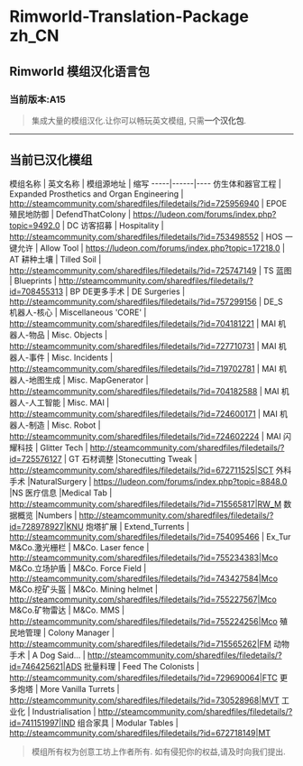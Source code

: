 # Rimworld-Translation-Package zh_CN
## Rimworld 模组汉化语言包
### 当前版本:A15
> 集成大量的模组汉化.让你可以畅玩英文模组, 只需**一个汉化包**.


----------


## 当前已汉化模组
模组名称 | 英文名称 | 模组源地址 | 缩写
-----|------|----
仿生体和器官工程    | Expanded Prosthetics and Organ Engineering    | http://steamcommunity.com/sharedfiles/filedetails/?id=725956940	|	EPOE
殖民地防御    | DefendThatColony    | https://ludeon.com/forums/index.php?topic=9492.0	|	DC
访客招募    | Hospitality    | http://steamcommunity.com/sharedfiles/filedetails/?id=753498552	|	HOS
一键允许    | Allow Tool   | https://ludeon.com/forums/index.php?topic=17218.0	|	AT
耕种土壤    | Tilled Soil    | http://steamcommunity.com/sharedfiles/filedetails/?id=725747149	|	TS
蓝图    | Blueprints    | http://steamcommunity.com/sharedfiles/filedetails/?id=708455313	|	BP
DE更多手术    | DE Surgeries    | http://steamcommunity.com/sharedfiles/filedetails/?id=757299156	| DE_S	
机器人-核心 | Miscellaneous 'CORE' | http://steamcommunity.com/sharedfiles/filedetails/?id=704181221 | MAI
机器人-物品 | Misc. Objects | http://steamcommunity.com/sharedfiles/filedetails/?id=727710731 | MAI
机器人-事件 | Misc. Incidents | http://steamcommunity.com/sharedfiles/filedetails/?id=719702781 | MAI
机器人-地图生成 | Misc. MapGenerator | http://steamcommunity.com/sharedfiles/filedetails/?id=704182588 | MAI
机器人-人工智能 | Misc. MAI | http://steamcommunity.com/sharedfiles/filedetails/?id=724600171 | MAI
机器人-制造 | Misc. Robot | http://steamcommunity.com/sharedfiles/filedetails/?id=724602224 | MAI
闪耀科技 | Glitter Tech | http://steamcommunity.com/sharedfiles/filedetails/?id=725576127 | GT
石材调整 |Stonecutting Tweak | http://steamcommunity.com/sharedfiles/filedetails/?id=672711525|SCT
外科手术 |NaturalSurgery | https://ludeon.com/forums/index.php?topic=8848.0 |NS 
医疗信息 |Medical Tab | http://steamcommunity.com/sharedfiles/filedetails/?id=715565817|RW_M
数据概览 |Numbers | http://steamcommunity.com/sharedfiles/filedetails/?id=728978927|KNU
炮塔扩展 | Extend_Turrents | http://steamcommunity.com/sharedfiles/filedetails/?id=754095466 | Ex_Tur
M&Co.激光栅栏 | M&Co. Laser fence | http://steamcommunity.com/sharedfiles/filedetails/?id=755234383|Mco
M&Co.立场护盾 | M&Co. Force Field | http://steamcommunity.com/sharedfiles/filedetails/?id=743427584|Mco
M&Co.挖矿头盔 | M&Co. Mining helmet | http://steamcommunity.com/sharedfiles/filedetails/?id=755227567|Mco
M&Co.矿物雷达 | M&Co. MMS | http://steamcommunity.com/sharedfiles/filedetails/?id=755224256|Mco
殖民地管理 | Colony Manager | http://steamcommunity.com/sharedfiles/filedetails/?id=715565262|FM
动物手术 | A Dog Said... | http://steamcommunity.com/sharedfiles/filedetails/?id=746425621|ADS
批量料理 | Feed The Colonists | http://steamcommunity.com/sharedfiles/filedetails/?id=729690064|FTC
更多炮塔 | More Vanilla Turrets | http://steamcommunity.com/sharedfiles/filedetails/?id=730528968|MVT
工业化 | Industrialisation  | http://steamcommunity.com/sharedfiles/filedetails/?id=741151997|IND
组合家具  | Modular Tables | http://steamcommunity.com/sharedfiles/filedetails/?id=672718149|MT


>模组所有权为创意工坊上作者所有.
如有侵犯你的权益,请及时向我们提出.